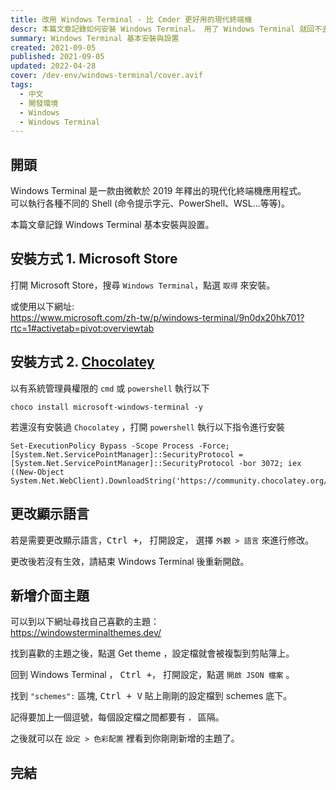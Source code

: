 ```yaml
---
title: 改用 Windows Terminal - 比 Cmder 更好用的現代終端機
descr: 本篇文章記錄如何安裝 Windows Terminal。 用了 Windows Terminal 就回不去 Cmder 了。 Windows Terminal 是一款由微軟於 2019 年釋出的現代化終端機應用程式，可以執行各種不同的 Shell。
summary: Windows Terminal 基本安裝與設置
created: 2021-09-05
published: 2021-09-05
updated: 2022-04-28
cover: /dev-env/windows-terminal/cover.avif
tags:
  - 中文
  - 開發環境
  - Windows
  - Windows Terminal
---
```


<script lang="ts">
  import Lightbox from '$lib/components/extra/lightbox.svelte'
</script>

## 開頭

Windows Terminal 是一款由微軟於 2019 年釋出的現代化終端機應用程式。  
可以執行各種不同的 Shell (命令提示字元、PowerShell、WSL...等等)。

本篇文章記錄 Windows Terminal 基本安裝與設置。

## 安裝方式 1. Microsoft Store

打開 Microsoft Store，搜尋 `Windows Terminal`，點選 `取得` 來安裝。

或使用以下網址:  
https://www.microsoft.com/zh-tw/p/windows-terminal/9n0dx20hk701?rtc=1#activetab=pivot:overviewtab

## 安裝方式 2. [Chocolatey](https://chocolatey.org/install)

以有系統管理員權限的 `cmd` 或 `powershell` 執行以下

```shell
choco install microsoft-windows-terminal -y
```

若還沒有安裝過 `Chocolatey` ，打開 `powershell` 執行以下指令進行安裝

```shell
Set-ExecutionPolicy Bypass -Scope Process -Force; [System.Net.ServicePointManager]::SecurityProtocol = [System.Net.ServicePointManager]::SecurityProtocol -bor 3072; iex ((New-Object System.Net.WebClient).DownloadString('https://community.chocolatey.org/install.ps1'))
```

## 更改顯示語言

若是需要更改顯示語言，<kbd>Ctrl +，</kbd> 打開設定， 選擇 `外觀 > 語言` 來進行修改。
<Lightbox src="windows-terminal/fig01.avif" alt="fig01"/>

更改後若沒有生效，請結束 Windows Terminal 後重新開啟。

## 新增介面主題

可以到以下網址尋找自己喜歡的主題：  
https://windowsterminalthemes.dev/

找到喜歡的主題之後，點選 Get theme ，設定檔就會被複製到剪貼簿上。

回到 Windows Terminal ， <kbd>Ctrl +，</kbd> 打開設定，點選 `開啟 JSON 檔案` 。
<Lightbox src="windows-terminal/fig02.avif" alt="fig02"/>

找到 `"schemes":` 區塊, <kbd>Ctrl + V</kbd> 貼上剛剛的設定檔到 schemes 底下。  

記得要加上一個逗號，每個設定檔之間都要有 `，` 區隔。

<Lightbox src="windows-terminal/fig03.avif" alt="fig03"/>

之後就可以在 `設定 > 色彩配置` 裡看到你剛剛新增的主題了。

<Lightbox src="windows-terminal/fig04.avif" alt="fig04"/>

## 完結

